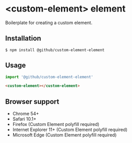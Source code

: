 # &lt;custom-element&gt; element

Boilerplate for creating a custom element.

## Installation

```
$ npm install @github/custom-element-element
```

## Usage

```js
import '@github/custom-element-element'
```

```html
<custom-element></custom-element>
```

## Browser support

- Chrome 54+
- Safari 10.1+
- Firefox (Custom Element polyfill required)
- Internet Explorer 11+ (Custom Element polyfill required)
- Microsoft Edge (Custom Element polyfill required)
